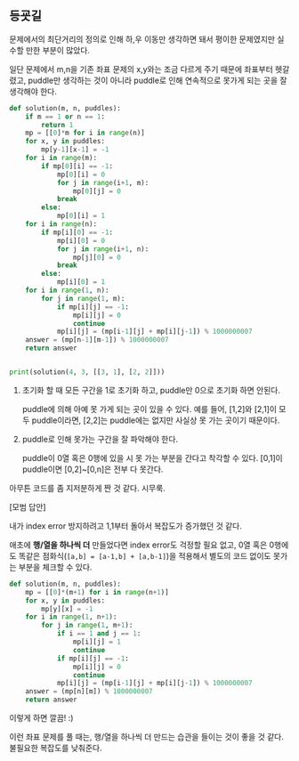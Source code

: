 ## 등굣길

문제에서의 최단거리의 정의로 인해 하,우 이동만 생각하면 돼서 평이한 문제였지만 실수할 만한 부분이 많았다.

일단 문제에서 m,n을 기존 좌표 문제의 x,y와는 조금 다르게 주기 때문에 좌표부터 헷갈렸고, puddle만 생각하는 것이 아니라 puddle로 인해 연속적으로 못가게 되는 곳을 잘 생각해야 한다.

```python
def solution(m, n, puddles):
    if m == 1 or n == 1:
        return 1
    mp = [[0]*m for i in range(n)]
    for x, y in puddles:
        mp[y-1][x-1] = -1
    for i in range(m):
        if mp[0][i] == -1:
            mp[0][i] = 0
            for j in range(i+1, m):
                mp[0][j] = 0
            break
        else:
            mp[0][i] = 1
    for i in range(n):
        if mp[i][0] == -1:
            mp[i][0] = 0
            for j in range(i+1, n):
                mp[j][0] = 0
            break
        else:
            mp[i][0] = 1
    for i in range(1, n):
        for j in range(1, m):
            if mp[i][j] == -1:
                mp[i][j] = 0
                continue
            mp[i][j] = (mp[i-1][j] + mp[i][j-1]) % 1000000007
    answer = (mp[n-1][m-1]) % 1000000007
    return answer


print(solution(4, 3, [[3, 1], [2, 2]]))
```

1. 초기화 할 때 모든 구간을 1로 초기화 하고, puddle만 0으로 초기화 하면 안된다.

   puddle에 의해 아예 못 가게 되는 곳이 있을 수 있다. 예를 들어, [1,2]와 [2,1]이 모두 puddle이라면, [2,2]는 puddle에는 없지만 사실상 못 가는 곳이기 때문이다.

2. puddle로 인해 못가는 구간을 잘 파악해야 한다.

   puddle이 0열 혹은 0행에 있을 시 못 가는 부분을 간다고 착각할 수 있다. [0,1]이 puddle이면 [0,2]~[0,n]은 전부 다 못간다.

아무튼 코드를 좀 지저분하게 짠 것 같다. 시무룩.

[모범 답안]

내가 index error 방지하려고 1,1부터 돌아서 복잡도가 증가했던 것 같다.

애초에 **행/열을 하나씩 더** 만들었다면 index error도 걱정할 필요 없고, 0열 혹은 0행에도 똑같은 점화식(`[a,b] = [a-1,b] + [a,b-1]`)을 적용해서 별도의 코드 없이도 못가는 부분을 체크할 수 있다.

```python
def solution(m, n, puddles):
    mp = [[0]*(m+1) for i in range(n+1)]
    for x, y in puddles:
        mp[y][x] = -1
    for i in range(1, n+1):
        for j in range(1, m+1):
            if i == 1 and j == 1:
                mp[i][j] = 1
                continue
            if mp[i][j] == -1:
                mp[i][j] = 0
                continue
            mp[i][j] = (mp[i-1][j] + mp[i][j-1]) % 1000000007
    answer = (mp[n][m]) % 1000000007
    return answer
```

이렇게 하면 깔끔! :)

이런 좌표 문제를 풀 때는, 행/열을 하나씩 더 만드는 습관을 들이는 것이 좋을 것 같다. 불필요한 복잡도를 낮춰준다.